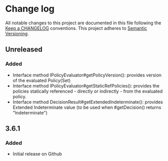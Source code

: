 # Change log
All notable changes to this project are documented in this file following the [Keep a CHANGELOG](http://keepachangelog.com) conventions. This project adheres to [Semantic Versioning](http://semver.org).

## Unreleased
### Added
- Interface method IPolicyEvaluator#getPolicyVersion(): provides version of the evaluated Policy(Set)
- Interface method IPolicyEvaluator#getStaticRefPolicies(): provides the policies statically referenced - directly or indirectly - from the evaluated policy.
- Interface method DecisionResult#getExtendedIndeterminate(): provides Extended Indeterminate value (to be used when #getDecision() returns "Indeterminate")

## 3.6.1
### Added
- Initial release on Github



